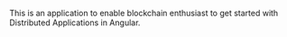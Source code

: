 This is an application to enable blockchain enthusiast to get started with Distributed Applications in Angular.

